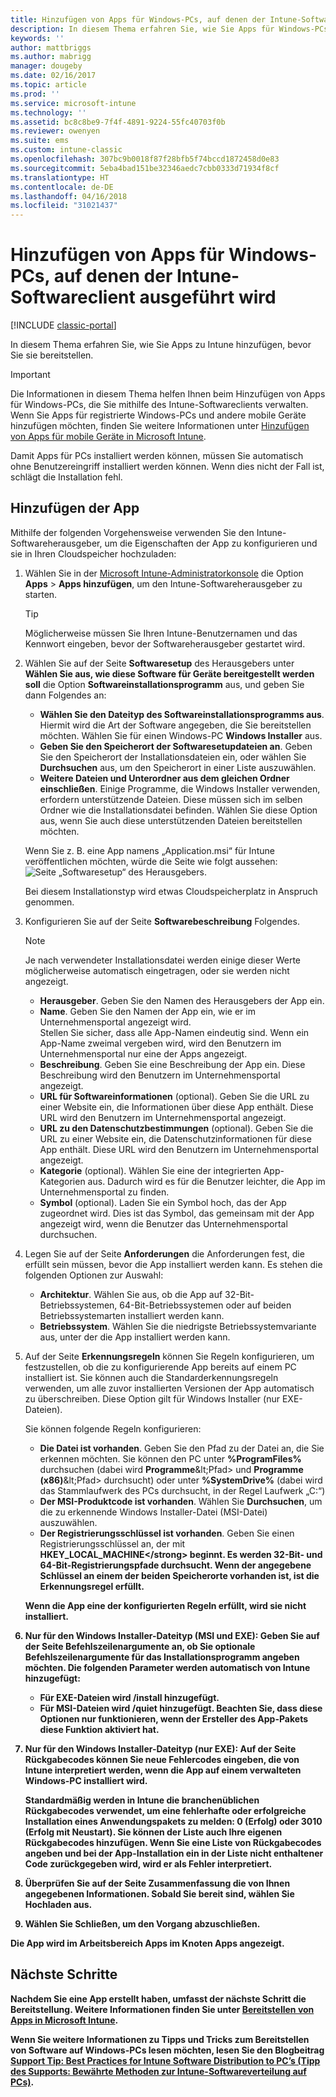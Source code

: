 ```yaml
---
title: Hinzufügen von Apps für Windows-PCs, auf denen der Intune-Softwareclient ausgeführt wird
description: In diesem Thema erfahren Sie, wie Sie Apps für Windows-PCs zu Intune hinzufügen, bevor Sie sie bereitstellen.
keywords: ''
author: mattbriggs
ms.author: mabrigg
manager: dougeby
ms.date: 02/16/2017
ms.topic: article
ms.prod: ''
ms.service: microsoft-intune
ms.technology: ''
ms.assetid: bc8c8be9-7f4f-4891-9224-55fc40703f0b
ms.reviewer: owenyen
ms.suite: ems
ms.custom: intune-classic
ms.openlocfilehash: 307bc9b0018f87f28bfb5f74bccd1872458d0e83
ms.sourcegitcommit: 5eba4bad151be32346aedc7cbb0333d71934f8cf
ms.translationtype: HT
ms.contentlocale: de-DE
ms.lasthandoff: 04/16/2018
ms.locfileid: "31021437"
---
```

# <a name="add-apps-for-windows-pcs-that-run-the-intune-software-client"></a>Hinzufügen von Apps für Windows-PCs, auf denen der Intune-Softwareclient ausgeführt wird

[!INCLUDE [classic-portal](../includes/classic-portal.md)]

In diesem Thema erfahren Sie, wie Sie Apps zu Intune hinzufügen, bevor Sie sie bereitstellen.

> [!IMPORTANT]
> Die Informationen in diesem Thema helfen Ihnen beim Hinzufügen von Apps für Windows-PCs, die Sie mithilfe des Intune-Softwareclients verwalten. Wenn Sie Apps für registrierte Windows-PCs und andere mobile Geräte hinzufügen möchten, finden Sie weitere Informationen unter [Hinzufügen von Apps für mobile Geräte in Microsoft Intune](add-apps-for-mobile-devices-in-microsoft-intune.md).

Damit Apps für PCs installiert werden können, müssen Sie automatisch ohne Benutzereingriff installiert werden können. Wenn dies nicht der Fall ist, schlägt die Installation fehl.


## <a name="add-the-app"></a>Hinzufügen der App
Mithilfe der folgenden Vorgehensweise verwenden Sie den Intune-Softwareherausgeber, um die Eigenschaften der App zu konfigurieren und sie in Ihren Cloudspeicher hochzuladen:

1. Wählen Sie in der [Microsoft Intune-Administratorkonsole](https://manage.microsoft.com) die Option **Apps** &gt; **Apps hinzufügen**, um den Intune-Softwareherausgeber zu starten.

   > [!TIP]
   > Möglicherweise müssen Sie Ihren Intune-Benutzernamen und das Kennwort eingeben, bevor der Softwareherausgeber gestartet wird.

2. Wählen Sie auf der Seite **Softwaresetup** des Herausgebers unter **Wählen Sie aus, wie diese Software für Geräte bereitgestellt werden soll** die Option **Softwareinstallationsprogramm** aus, und geben Sie dann Folgendes an:

   - **Wählen Sie den Dateityp des Softwareinstallationsprogramms aus**. Hiermit wird die Art der Software angegeben, die Sie bereitstellen möchten. Wählen Sie für einen Windows-PC **Windows Installer** aus.
   - **Geben Sie den Speicherort der Softwaresetupdateien an**. Geben Sie den Speicherort der Installationsdateien ein, oder wählen Sie **Durchsuchen** aus, um den Speicherort in einer Liste auszuwählen.
   - **Weitere Dateien und Unterordner aus dem gleichen Ordner einschließen**. Einige Programme, die Windows Installer verwenden, erfordern unterstützende Dateien. Diese müssen sich im selben Ordner wie die Installationsdatei befinden. Wählen Sie diese Option aus, wenn Sie auch diese unterstützenden Dateien bereitstellen möchten.

   Wenn Sie z. B. eine App namens „Application.msi“ für Intune veröffentlichen möchten, würde die Seite wie folgt aussehen: ![Seite „Softwaresetup“ des Herausgebers](./media/publisher-for-pc.png).

   Bei diesem Installationstyp wird etwas Cloudspeicherplatz in Anspruch genommen.

3. Konfigurieren Sie auf der Seite **Softwarebeschreibung** Folgendes.

   > [!NOTE]
   > Je nach verwendeter Installationsdatei werden einige dieser Werte möglicherweise automatisch eingetragen, oder sie werden nicht angezeigt.

   - **Herausgeber**. Geben Sie den Namen des Herausgebers der App ein.
   - **Name**. Geben Sie den Namen der App ein, wie er im Unternehmensportal angezeigt wird.<br />Stellen Sie sicher, dass alle App-Namen eindeutig sind. Wenn ein App-Name zweimal vergeben wird, wird den Benutzern im Unternehmensportal nur eine der Apps angezeigt.
   - **Beschreibung**. Geben Sie eine Beschreibung der App ein. Diese Beschreibung wird den Benutzern im Unternehmensportal angezeigt.
   - **URL für Softwareinformationen** (optional). Geben Sie die URL zu einer Website ein, die Informationen über diese App enthält. Diese URL wird den Benutzern im Unternehmensportal angezeigt.
   - **URL zu den Datenschutzbestimmungen** (optional). Geben Sie die URL zu einer Website ein, die Datenschutzinformationen für diese App enthält. Diese URL wird den Benutzern im Unternehmensportal angezeigt.
   - **Kategorie** (optional). Wählen Sie eine der integrierten App-Kategorien aus. Dadurch wird es für die Benutzer leichter, die App im Unternehmensportal zu finden.
   - **Symbol** (optional). Laden Sie ein Symbol hoch, das der App zugeordnet wird. Dies ist das Symbol, das gemeinsam mit der App angezeigt wird, wenn die Benutzer das Unternehmensportal durchsuchen.

4. Legen Sie auf der Seite **Anforderungen** die Anforderungen fest, die erfüllt sein müssen, bevor die App installiert werden kann. Es stehen die folgenden Optionen zur Auswahl:

   - **Architektur**. Wählen Sie aus, ob die App auf 32-Bit-Betriebssystemen, 64-Bit-Betriebssystemen oder auf beiden Betriebssystemarten installiert werden kann.
   - **Betriebssystem**. Wählen Sie die niedrigste Betriebssystemvariante aus, unter der die App installiert werden kann.

5. Auf der Seite **Erkennungsregeln** können Sie Regeln konfigurieren, um festzustellen, ob die zu konfigurierende App bereits auf einem PC installiert ist. Sie können auch die Standarderkennungsregeln verwenden, um alle zuvor installierten Versionen der App automatisch zu überschreiben. Diese Option gilt für Windows Installer (nur EXE-Dateien).

   Sie können folgende Regeln konfigurieren:
   - **Die Datei ist vorhanden**. Geben Sie den Pfad zu der Datei an, die Sie erkennen möchten. Sie können den PC unter **%ProgramFiles%** durchsuchen (dabei wird **Programme**\&lt;Pfad&gt; und **Programme (x86)**\&lt;Pfad&gt; durchsucht) oder unter **%SystemDrive%** (dabei wird das Stammlaufwerk des PCs durchsucht, in der Regel Laufwerk „C:“)
   - **Der MSI-Produktcode ist vorhanden**. Wählen Sie **Durchsuchen**, um die zu erkennende Windows Installer-Datei (MSI-Datei) auszuwählen.
   - <strong>Der Registrierungsschlüssel ist vorhanden</strong>. Geben Sie einen Registrierungsschlüssel an, der mit <strong>HKEY_LOCAL_MACHINE\</strong> beginnt. Es werden 32-Bit- und 64-Bit-Registrierungspfade durchsucht. Wenn der angegebene Schlüssel an einem der beiden Speicherorte vorhanden ist, ist die Erkennungsregel erfüllt.

   Wenn die App eine der konfigurierten Regeln erfüllt, wird sie nicht installiert.

6. Nur für den **Windows Installer**-Dateityp (MSI und EXE): Geben Sie auf der Seite **Befehlszeilenargumente** an, ob Sie optionale Befehlszeilenargumente für das Installationsprogramm angeben möchten.
   Die folgenden Parameter werden automatisch von Intune hinzugefügt:
   - Für EXE-Dateien wird **/install** hinzugefügt.
   - Für MSI-Dateien wird **/quiet** hinzugefügt.
   Beachten Sie, dass diese Optionen nur funktionieren, wenn der Ersteller des App-Pakets diese Funktion aktiviert hat.

7. Nur für den **Windows Installer**-Dateityp (nur EXE): Auf der Seite **Rückgabecodes** können Sie neue Fehlercodes eingeben, die von Intune interpretiert werden, wenn die App auf einem verwalteten Windows-PC installiert wird.

   Standardmäßig werden in Intune die branchenüblichen Rückgabecodes verwendet, um eine fehlerhafte oder erfolgreiche Installation eines Anwendungspakets zu melden: **0** (Erfolg) oder **3010** (Erfolg mit Neustart). Sie können der Liste auch Ihre eigenen Rückgabecodes hinzufügen. Wenn Sie eine Liste von Rückgabecodes angeben und bei der App-Installation ein in der Liste nicht enthaltener Code zurückgegeben wird, wird er als Fehler interpretiert.

8. Überprüfen Sie auf der Seite **Zusammenfassung** die von Ihnen angegebenen Informationen. Sobald Sie bereit sind, wählen Sie **Hochladen** aus.

9. Wählen Sie **Schließen**, um den Vorgang abzuschließen.

Die App wird im Arbeitsbereich **Apps** im Knoten **Apps** angezeigt.

## <a name="next-steps"></a>Nächste Schritte

Nachdem Sie eine App erstellt haben, umfasst der nächste Schritt die Bereitstellung. Weitere Informationen finden Sie unter [Bereitstellen von Apps in Microsoft Intune](deploy-apps.md).

Wenn Sie weitere Informationen zu Tipps und Tricks zum Bereitstellen von Software auf Windows-PCs lesen möchten, lesen Sie den Blogbeitrag [Support Tip: Best Practices for Intune Software Distribution to PC’s (Tipp des Supports: Bewährte Methoden zur Intune-Softwareverteilung auf PCs)](https://blogs.technet.microsoft.com/intunesupport/2016/06/13/support-tip-best-practices-for-intune-software-distribution-to-pcs/).
